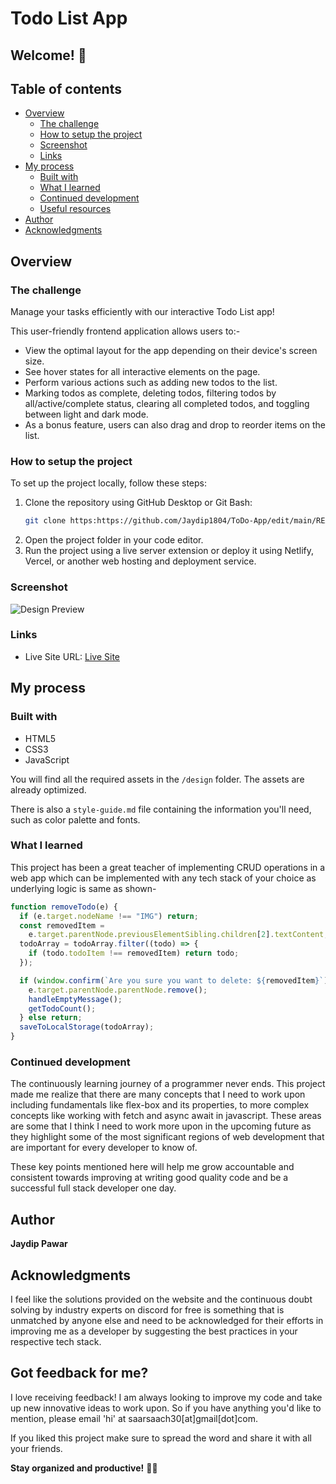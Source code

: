 # Todo List App

## Welcome! 👋

## Table of contents

- [Overview](#overview)
  - [The challenge](#the-challenge)
  - [How to setup the project](#how-to-setup-the-project)
  - [Screenshot](#screenshot)
  - [Links](#links)
- [My process](#my-process)
  - [Built with](#built-with)
  - [What I learned](#what-i-learned)
  - [Continued development](#continued-development)
  - [Useful resources](#useful-resources)
- [Author](#author)
- [Acknowledgments](#acknowledgments)

## Overview

### The challenge

Manage your tasks efficiently with our interactive Todo List app! 

This user-friendly frontend application allows users to:-
- View the optimal layout for the app depending on their device's screen size.
- See hover states for all interactive elements on the page.
- Perform various actions such as adding new todos to the list.
- Marking todos as complete, deleting todos, filtering todos by all/active/complete status, clearing all completed todos, and toggling between light and dark mode.
- As a bonus feature, users can also drag and drop to reorder items on the list.

### How to setup the project

To set up the project locally, follow these steps:

1. Clone the repository using GitHub Desktop or Git Bash:
    ```bash
    git clone https:https://github.com/Jaydip1804/ToDo-App/edit/main/README.md
    ```
2. Open the project folder in your code editor.
3. Run the project using a live server extension or deploy it using Netlify, Vercel, or another web hosting and deployment service.

### Screenshot

![Design Preview](./design/active-states-dark.jpg)

### Links
- Live Site URL: [Live Site](https://jaydip1804.github.io/ToDo-App/)

## My process

### Built with

- HTML5
- CSS3
- JavaScript

You will find all the required assets in the `/design` folder. The assets are already optimized.

There is also a `style-guide.md` file containing the information you'll need, such as color palette and fonts.

### What I learned

This project has been a great teacher of implementing CRUD operations in a web app which can be implemented with any tech stack of your choice as underlying logic is same as shown-

```js
function removeTodo(e) {
  if (e.target.nodeName !== "IMG") return;
  const removedItem =
    e.target.parentNode.previousElementSibling.children[2].textContent;
  todoArray = todoArray.filter((todo) => {
    if (todo.todoItem !== removedItem) return todo;
  });

  if (window.confirm(`Are you sure you want to delete: ${removedItem}`)) {
    e.target.parentNode.parentNode.remove();
    handleEmptyMessage();
    getTodoCount();
  } else return;
  saveToLocalStorage(todoArray);
}
```

### Continued development

The continuously learning journey of a programmer never ends. This project made me realize that there are many concepts that I need to work upon including fundamentals like flex-box and its properties, to more complex concepts like working with fetch and async await in javascript. These areas are some that I think I need to work more upon in the upcoming future as they highlight some of the most significant regions of web development that are important for every developer to know of. 

These key points mentioned here will help me grow accountable and consistent towards improving at writing good quality code and be a successful full stack developer one day.


## Author

<b><strong>Jaydip Pawar</strong></b>


## Acknowledgments

I feel like the solutions provided on the website and the continuous doubt solving by industry experts on discord for free is something that is unmatched by anyone else and need to be acknowledged for their efforts in improving me as a developer by suggesting the best practices in your respective tech stack.

## Got feedback for me?

I love receiving feedback! I am always looking to improve my code and take up new innovative ideas to work upon. So if you have anything you'd like to mention, please email 'hi' at saarsaach30[at]gmail[dot]com.

If you liked this project make sure to spread the word and share it with all your friends.

**Stay organized and productive!** 📝✅
